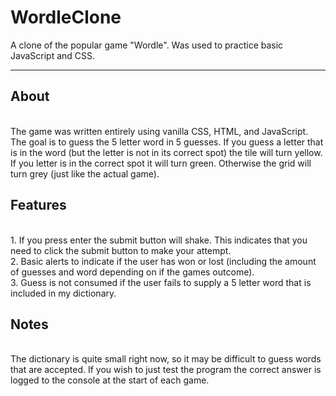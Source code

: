 # WordleClone
A clone of the popular game "Wordle". Was used to practice basic JavaScript and CSS.
***
## About
<br>
The game was written entirely using vanilla CSS, HTML, and JavaScript. The goal is to guess the 5 letter word in 5 guesses. If you guess a letter that is in the word (but the letter is not in its correct spot) the tile will turn yellow. If you letter is in the correct spot it will turn green. Otherwise the grid will turn grey (just like the actual game).<br>

## Features
<br>
1. If you press enter the submit button will shake. This indicates that you need to click the submit button to make your attempt.<br>
2. Basic alerts to indicate if the user has won or lost (including the amount of guesses and word depending on if the games outcome).<br>
3. Guess is not consumed if the user fails to supply a 5 letter word that is included in my dictionary.<br>

## Notes
<br>
The dictionary is quite small right now, so it may be difficult to guess words that are accepted. If you wish to just test the program the correct answer is logged to the console at the start of each game.
